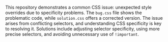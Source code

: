 This repository demonstrates a common CSS issue: unexpected style overrides due to specificity problems. The `bug.css` file shows the problematic code, while `solution.css` offers a corrected version.  The issue arises from conflicting selectors, and understanding CSS specificity is key to resolving it. Solutions include adjusting selector specificity, using more precise selectors, and avoiding unnecessary use of `!important`.